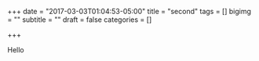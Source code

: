 +++
date = "2017-03-03T01:04:53-05:00"
title = "second"
tags = []
bigimg = ""
subtitle = ""
draft = false
categories = []

+++

Hello
